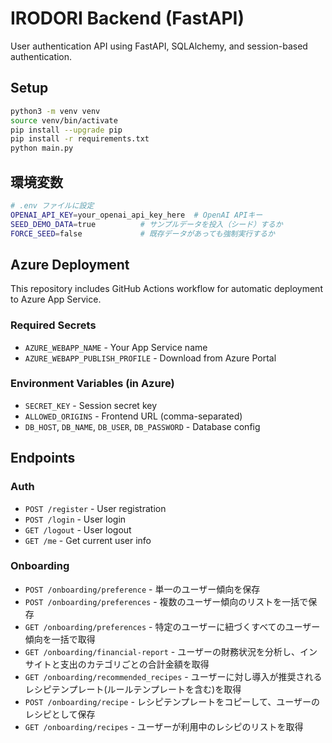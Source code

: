 # IRODORI Backend (FastAPI)

User authentication API using FastAPI, SQLAlchemy, and session-based authentication.

## Setup

```bash
python3 -m venv venv
source venv/bin/activate
pip install --upgrade pip
pip install -r requirements.txt
python main.py
```

## 環境変数

```bash
# .env ファイルに設定
OPENAI_API_KEY=your_openai_api_key_here  # OpenAI APIキー
SEED_DEMO_DATA=true          # サンプルデータを投入（シード）するか
FORCE_SEED=false             # 既存データがあっても強制実行するか
```

## Azure Deployment

This repository includes GitHub Actions workflow for automatic deployment to Azure App Service.

### Required Secrets

- `AZURE_WEBAPP_NAME` - Your App Service name
- `AZURE_WEBAPP_PUBLISH_PROFILE` - Download from Azure Portal

### Environment Variables (in Azure)

- `SECRET_KEY` - Session secret key
- `ALLOWED_ORIGINS` - Frontend URL (comma-separated)
- `DB_HOST`, `DB_NAME`, `DB_USER`, `DB_PASSWORD` - Database config

## Endpoints

### Auth

- `POST /register` - User registration
- `POST /login` - User login
- `GET /logout` - User logout
- `GET /me` - Get current user info

### Onboarding

- `POST /onboarding/preference` - 単一のユーザー傾向を保存
- `POST /onboarding/preferences` - 複数のユーザー傾向のリストを一括で保存
- `GET /onboarding/preferences` - 特定のユーザーに紐づくすべてのユーザー傾向を一括で取得
- `GET /onboarding/financial-report` - ユーザーの財務状況を分析し、インサイトと支出のカテゴリごとの合計金額を取得
- `GET /onboarding/recommended_recipes` - ユーザーに対し導入が推奨されるレシピテンプレート(ルールテンプレートを含む)を取得
- `POST /onboarding/recipe` - レシピテンプレートをコピーして、ユーザーのレシピとして保存
- `GET /onboarding/recipes` - ユーザーが利用中のレシピのリストを取得
